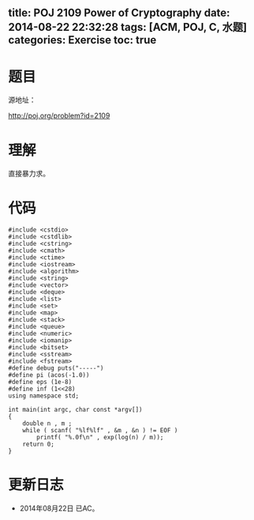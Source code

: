 title: POJ 2109 Power of Cryptography
date: 2014-08-22 22:32:28
tags: [ACM, POJ, C, 水题]
categories: Exercise
toc: true
---
# 题目
源地址：

http://poj.org/problem?id=2109

# 理解
直接暴力求。

<!-- more -->

# 代码
```
#include <cstdio>
#include <cstdlib>
#include <cstring>
#include <cmath>
#include <ctime>
#include <iostream>
#include <algorithm>
#include <string>
#include <vector>
#include <deque>
#include <list>
#include <set>
#include <map>
#include <stack>
#include <queue>
#include <numeric>
#include <iomanip>
#include <bitset>
#include <sstream>
#include <fstream>
#define debug puts("-----")
#define pi (acos(-1.0))
#define eps (1e-8)
#define inf (1<<28)
using namespace std;

int main(int argc, char const *argv[])
{
    double n , m ;
    while ( scanf( "%lf%lf" , &m , &n ) != EOF )
        printf( "%.0f\n" , exp(log(n) / m));
    return 0;
}
```
# 更新日志
- 2014年08月22日 已AC。